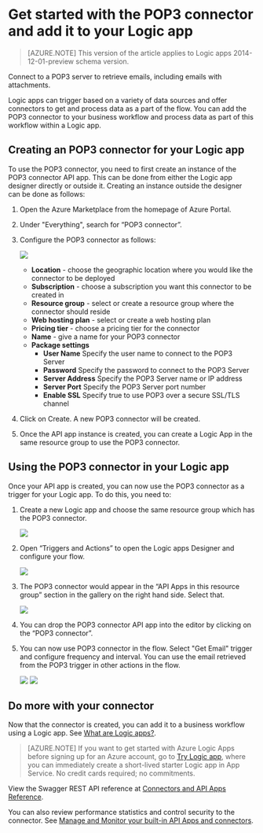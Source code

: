 <properties
   pageTitle="Using the POP3 connector in Logic apps | Microsoft Azure App Service"
   description="How to create and configure the POP3 connector or API app and use it in a Logic app in Azure App Service"
   services="logic-apps"
   documentationCenter=".net,nodejs,java"
   authors="anuragdalmia"
   manager="erikre"
   editor=""/>

<tags
   ms.service="logic-apps"
   ms.devlang="multiple"
   ms.topic="article"
   ms.tgt_pltfrm="na"
   ms.workload="integration"
   ms.date="05/31/2016"
   ms.author="sameerch"/>


# Get started with the POP3 connector and add it to your Logic app
>[AZURE.NOTE] This version of the article applies to Logic apps 2014-12-01-preview schema version.

Connect to a POP3 server to retrieve emails, including emails with attachments.

Logic apps can trigger based on a variety of data sources and offer connectors to get and process data as a part of the flow. You can add the POP3 connector to your business workflow and process data as part of this workflow within a Logic app. 


## Creating an POP3 connector for your Logic app ##
To use the POP3 connector, you need to first create an instance of the POP3 connector API app. This can be done from either the Logic app designer directly or outside it. Creating an instance outside the designer can be done as follows:

1.	Open the Azure Marketplace from the homepage of Azure Portal.
2.	Under "Everything", search for “POP3 connector”.
3.	Configure the POP3 connector as follows:

	![][1]
	- **Location** - choose the geographic location where you would like the connector to be deployed
	- **Subscription** - choose a subscription you want this connector to be created in
	- **Resource group** - select or create a resource group where the connector should reside
	- **Web hosting plan** - select or create a web hosting plan
	- **Pricing tier** - choose a pricing tier for the connector
	- **Name** - give a name for your POP3 connector
	- **Package settings**
		- **User Name** Specify the user name to connect to the POP3 Server
		- **Password** Specify the password to connect to the POP3 Server
		- **Server Address** Specify the POP3 Server name or IP address
		- **Server Port** Specify the POP3 Server port number
		- **Enable SSL** Specify true to use POP3 over a secure SSL/TLS channel
4.	Click on Create. A new POP3 connector will be created.
5.	Once the API app instance is created, you can create a Logic App in the same resource group to use the POP3 connector.

## Using the POP3 connector in your Logic app ##
Once your API app is created, you can now use the POP3 connector as a trigger for your Logic app. To do this, you need to:

1.	Create a new Logic app and choose the same resource group which has the POP3 connector.

	![][2]
2.	Open “Triggers and Actions” to open the Logic apps Designer and configure your flow.

	![][3]
3.	The POP3 connector would appear in the “API Apps in this resource group” section in the gallery on the right hand side. Select that.

	![][4]
4.	You can drop the POP3 connector API app into the editor by clicking on the “POP3 connector”.

5.	You can now use POP3 connector in the flow. Select "Get Email" trigger and configure frequency and interval. You can use the email retrieved from the POP3 trigger in other actions in the flow.
		 

	![][5]
	![][6]

## Do more with your connector
Now that the connector is created, you can add it to a business workflow using a Logic app. See [What are Logic apps?](app-service-logic-what-are-logic-apps.md).

>[AZURE.NOTE] If you want to get started with Azure Logic Apps before signing up for an Azure account, go to [Try Logic app](https://tryappservice.azure.com/?appservice=logic), where you can immediately create a short-lived starter Logic app in App Service. No credit cards required; no commitments.

View the Swagger REST API reference at [Connectors and API Apps Reference](http://go.microsoft.com/fwlink/p/?LinkId=529766).

You can also review performance statistics and control security to the connector. See [Manage and Monitor your built-in API Apps and connectors](app-service-logic-monitor-your-connectors.md).


<!--Image references-->
[1]: ./media/app-service-logic-connector-pop3/img1.PNG
[2]: ./media/app-service-logic-connector-pop3/img2.PNG
[3]: ./media/app-service-logic-connector-pop3/img3.png
[4]: ./media/app-service-logic-connector-pop3/img4.PNG
[5]: ./media/app-service-logic-connector-pop3/img5.PNG
[6]: ./media/app-service-logic-connector-pop3/img6.PNG
